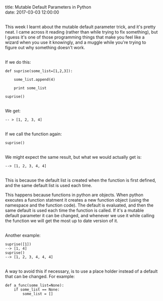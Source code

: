 title: Mutable Default Parameters in Python  
date: 2017-03-03 12:00:00



<br> This week I learnt about the mutable default parameter trick, and it's pretty neat. I came across it reading (rather than while trying to fix something), but I guess it's one of those programming things that make you feel like a wizard when you use it knowingly, and a muggle while you're trying to figure out why something doesn't work. 





<br>If we do this:  <br>





	def suprise(some_list=[1,2,3]):

		some_list.append(4)

		print some_list

	suprise()





<br> We get:   <br> 




	-- > [1, 2, 3, 4]



<br>If we call the function again: <br>


	suprise()


<br>We might expect the same result, but what we would actually get is:<br>


	--> [1, 2, 3, 4, 4]



<br>This is because the default list is created when the function is first defined, and the same default list is used each time.  

This happens because functions in python are objects.  When python executes a function statment it creates a new function object (using the namespace and the function code).  The default is evaluated, and then the same default is used each time the function is called.  If it's a mutable default parameter it can be changed, and whenever we use it while calling the function we will get the most up to date version of it. 

<br>Another example:<br>


	suprise([1])
	--> [1, 4]
	suprise()
	--> [1, 2, 3, 4, 4, 4]



<br>A way to avoid this if necessary, is to use a place holder instead of a default that can be changed.  For example:<br>


	def a_func(some_list=None):
		if some_list == None:
			some_list = []
